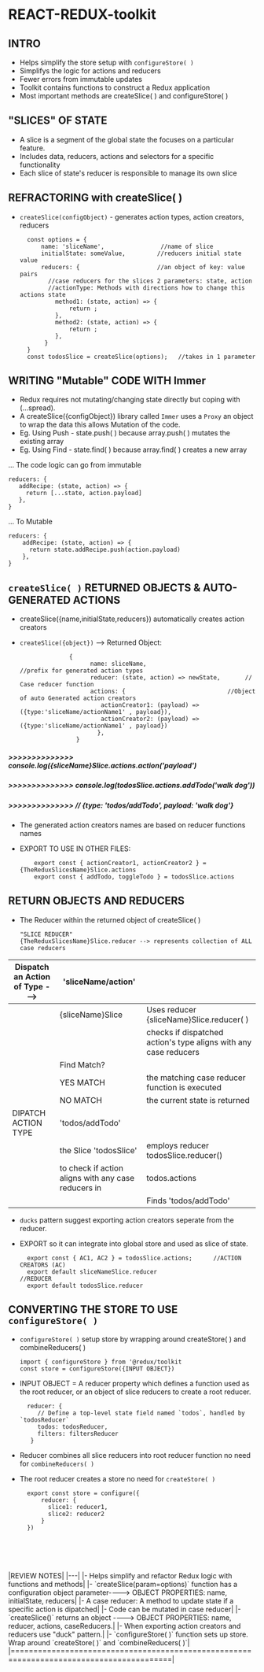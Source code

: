 # REACT-REDUX-toolkit

## INTRO
- Helps simplify the store setup with `configureStore( )`</br>
- Simplifys the logic for actions and reducers</br>
- Fewer errors from immutable updates </br>
- Toolkit contains functions to construct a Redux application </br>
- Most important methods are createSlice( ) and configureStore( ) </br>
## "SLICES" OF STATE
- A slice is a segment of the global state the focuses on a particular feature. </br>
- Includes data, reducers, actions and selectors for a specific functionality </br>
- Each slice of state's reducer is responsible to manage its own slice </br>
## REFRACTORING with createSlice( )
- `createSlice(configObject)` - generates action types, action creators, reducers </br>
                               
        const options = {
            name: 'sliceName',                //name of slice
            initialState: someValue,         //reducers initial state value 
            reducers: {                      //an object of key: value pairs
              //case reducers for the slices 2 parameters: state, action 
              //actionType: Methods with directions how to change this actions state
                method1: (state, action) => {
                    return ;
                },
                method2: (state, action) => {
                    return ;
                },
             }
        }
        const todosSlice = createSlice(options);   //takes in 1 parameter

## WRITING "Mutable" CODE WITH Immer
- Redux requires not mutating/changing state directly but coping with (...spread).</br>
- A createSlice({configObject}) library called `Immer` uses a `Proxy` an object to wrap the data this allows Mutation of the code.</br>
- Eg. Using Push - state.push( ) because array.push( ) mutates the existing array </br>
- Eg. Using Find - state.find( ) because array.find( ) creates a new array</br>

... The code logic can go from immutable </br>

    reducers: {
       addRecipe: (state, action) => {
         return [...state, action.payload]
       },
    }
... To Mutable </br>

    reducers: {
        addRecipe: (state, action) => {
          return state.addRecipe.push(action.payload)
        },
    }
## `createSlice( )` RETURNED OBJECTS & AUTO-GENERATED ACTIONS
- createSlice({name,initialState,reducers}) automatically creates action creators</br>
- `createSlice({object})` --> Returned Object:</br>

                    {
                          name: sliceName,                         //prefix for generated action types
                          reducer: (state, action) => newState,       // Case reducer function
                          actions: {                             //Object of auto Generated action creators
                             actionCreator1: (payload) => ({type:'sliceName/actionName1' , payload}),
                             actionCreator2: (payload) => ({type:'sliceName/actionName1' , payload})
                            },
                      }
                              
##### >>>>>>>>>>>>>> console.log({sliceName}Slice.actions.action('payload') </br>
##### >>>>>>>>>>>>>> console.log(todosSlice.actions.addTodo('walk dog')) </br>
##### >>>>>>>>>>>>>> // {type: 'todos/addTodo', payload: 'walk dog'} </br>
- The generated action creators names are based on reducer functions names 
- EXPORT TO USE IN OTHER FILES:

          export const { actionCreator1, actionCreator2 } = {TheReduxSlicesName}Slice.actions
          export const { addTodo, toggleTodo } = todosSlice.actions

## RETURN OBJECTS AND REDUCERS
- The Reducer within the returned object of createSlice( )</br>

      "SLICE REDUCER"  
      {TheReduxSlicesName}Slice.reducer --> represents collection of ALL case reducers
      
|Dispatch an Action of Type ---> |'sliceName/action'|  |
|---|---|---|
|| {sliceName}Slice | Uses reducer {sliceName}Slice.reducer( ) |
||| checks if dispatched action's type aligns with any case reducers |
|| Find Match? |   |
|| YES MATCH| the matching case reducer function is executed |
|| NO MATCH | the current state is returned |
| DIPATCH ACTION TYPE |'todos/addTodo'| |
|| the Slice 'todosSlice' | employs reducer todosSlice.reducer() |
||to check if action aligns with any case reducers in |todos.actions|
|||Finds 'todos/addTodo'|

- `ducks` pattern suggest exporting action creators seperate from the reducer.
- EXPORT so it can integrate into global store and used as slice of state.

        export const { AC1, AC2 } = todosSlice.actions;      //ACTION CREATORS (AC)
        export default sliceNameSlice.reducer                     //REDUCER
        export default todosSlice.reducer 
## CONVERTING THE STORE TO USE `configureStore( )`
- `configureStore( )` setup store by wrapping around createStore( ) and combineReducers( )

      import { configureStore } from '@redux/toolkit
      const store = configureStore({INPUT OBJECT})
- INPUT OBJECT = A reducer property which defines a function used as the root reducer, or an object of slice reducers to create a root reducer.
            
        reducer: {
           // Define a top-level state field named `todos`, handled by `todosReducer`
           todos: todosReducer,
           filters: filtersReducer
         }
- Reducer combines all slice reducers into root reducer function no need for `combineReducers( )`
- The root reducer creates a store no need for `createStore( )`

        export const store = configure({
            reducer: {
              slice1: reducer1,
              slice2: reducer2
            }
        })
</br>
</br>
</br>
</br>
|REVIEW NOTES|
|---|
|- Helps simplify and refactor Redux logic with functions and methods|
|- `createSlice(param=options)` function has a configuration object parameter----> OBJECT PROPERTIES: name, initialState, reducers|
|- A case reducer: A method to update state if a specific action is dipatched|
|- Code can be mutated in case reducer|
|- `createSlice()` returns an object ----> OBJECT PROPERTIES: name, reducer, actions, caseReducers.|
|- When exporting action creators and reducers use "duck" pattern.|
|- `configureStore( )` function sets up store. Wrap around `createStore( )` and `combineReducers( )`|
|=========================================================================================|



